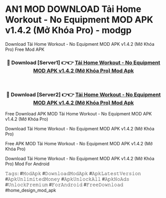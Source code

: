 # AN1 MOD DOWNLOAD Tải Home Workout - No Equipment MOD APK v1.4.2 (Mở Khóa Pro) - modgp
Download Tải Home Workout - No Equipment MOD APK v1.4.2 (Mở Khóa Pro) Free Mod APK

<div align="center">
<h3>🔴 Download [Server1] 👉👉 <a href="https://apk-comot.site?title=Tải_Home_Workout_-_No_Equipment_MOD_APK_v1.4.2_(Mở_Khóa_Pro)">Tải Home Workout - No Equipment MOD APK v1.4.2 (Mở Khóa Pro) Mod Apk</a></h3><br>

<h3>🔴 Download [Server2] 👉👉 <a href="https://apk-comot.site?title=Tải_Home_Workout_-_No_Equipment_MOD_APK_v1.4.2_(Mở_Khóa_Pro)">Tải Home Workout - No Equipment MOD APK v1.4.2 (Mở Khóa Pro) Mod Apk</a></h3>
</div>


Free Download APK MOD Tải Home Workout - No Equipment MOD APK v1.4.2 (Mở Khóa Pro)

Download Tải Home Workout - No Equipment MOD APK v1.4.2 (Mở Khóa Pro) 

Free APK MOD Tải Home Workout - No Equipment MOD APK v1.4.2 (Mở Khóa Pro) 

Download Tải Home Workout - No Equipment MOD APK v1.4.2 (Mở Khóa Pro) Mod For Android

𝚃𝚊𝚐𝚜: #𝙼𝚘𝚍𝙰𝚙𝚔 #𝙳𝚘𝚠𝚗𝚕𝚘𝚊𝚍𝙼𝚘𝚍𝙰𝚙𝚔 #𝙰𝚙𝚔𝙻𝚊𝚝𝚎𝚜𝚝𝚅𝚎𝚛𝚜𝚒𝚘𝚗 #𝙰𝚙𝚔𝚄𝚗𝚕𝚒𝚖𝚒𝚝𝚎𝚍𝙼𝚘𝚗𝚎𝚢 #𝙰𝚙𝚔𝚄𝚗𝚕𝚘𝚌𝚔𝙰𝚕𝚕 #𝙰𝚙𝚔𝙽𝚘𝙰𝚍𝚜 #𝚄𝚗𝚕𝚘𝚌𝚔𝙿𝚛𝚎𝚖𝚒𝚞𝚖 #𝙵𝚘𝚛𝙰𝚗𝚍𝚛𝚘𝚒𝚍 #𝙵𝚛𝚎𝚎𝙳𝚘𝚠𝚗𝚕𝚘𝚊𝚍 #home_design_mod_apk